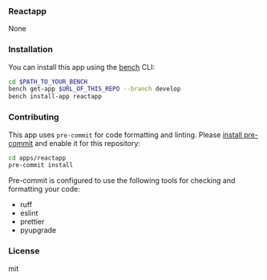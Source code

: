 ### Reactapp

None

### Installation

You can install this app using the [bench](https://github.com/frappe/bench) CLI:

```bash
cd $PATH_TO_YOUR_BENCH
bench get-app $URL_OF_THIS_REPO --branch develop
bench install-app reactapp
```

### Contributing

This app uses `pre-commit` for code formatting and linting. Please [install pre-commit](https://pre-commit.com/#installation) and enable it for this repository:

```bash
cd apps/reactapp
pre-commit install
```

Pre-commit is configured to use the following tools for checking and formatting your code:

- ruff
- eslint
- prettier
- pyupgrade

### License

mit

